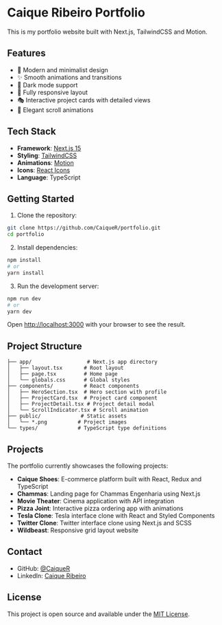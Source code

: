 # Caique Ribeiro Portfolio

This is my portfolio website built with Next.js, TailwindCSS and Motion.

## Features

- 🎨 Modern and minimalist design
- ✨ Smooth animations and transitions
- 🌙 Dark mode support
- 📱 Fully responsive layout
- 🎭 Interactive project cards with detailed views
- 🔄 Elegant scroll animations

## Tech Stack

- **Framework**: [Next.js 15](https://nextjs.org/)
- **Styling**: [TailwindCSS](https://tailwindcss.com/)
- **Animations**: [Motion](https://motion.dev/)
- **Icons**: [React Icons](https://react-icons.github.io/react-icons/)
- **Language**: TypeScript

## Getting Started

1. Clone the repository:

```bash
git clone https://github.com/CaiqueR/portfolio.git
cd portfolio
```

2. Install dependencies:

```bash
npm install
# or
yarn install
```

3. Run the development server:

```bash
npm run dev
# or
yarn dev
```

Open [http://localhost:3000](http://localhost:3000) with your browser to see the result.

## Project Structure

```
├── app/                  # Next.js app directory
│   ├── layout.tsx       # Root layout
│   ├── page.tsx         # Home page
│   └── globals.css      # Global styles
├── components/          # React components
│   ├── HeroSection.tsx  # Hero section with profile
│   ├── ProjectCard.tsx  # Project card component
│   ├── ProjectDetail.tsx # Project detail modal
│   └── ScrollIndicator.tsx # Scroll animation
├── public/             # Static assets
│   └── *.png          # Project images
└── types/             # TypeScript type definitions
```

## Projects

The portfolio currently showcases the following projects:

- **Caique Shoes**: E-commerce platform built with React, Redux and TypeScript
- **Chammas**: Landing page for Chammas Engenharia using Next.js
- **Movie Theater**: Cinema application with API integration
- **Pizza Joint**: Interactive pizza ordering app with animations
- **Tesla Clone**: Tesla interface clone with React and Styled Components
- **Twitter Clone**: Twitter interface clone using Next.js and SCSS
- **Wildbeast**: Responsive grid layout website

## Contact

- GitHub: [@CaiqueR](https://github.com/CaiqueR)
- LinkedIn: [Caique Ribeiro](https://linkedin.com/in/caiquer)

## License

This project is open source and available under the [MIT License](LICENSE).
